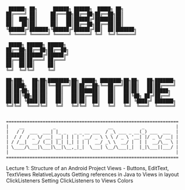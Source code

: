 	 ██████╗ ██╗      ██████╗ ██████╗  █████╗ ██╗                    
	██╔════╝ ██║     ██╔═══██╗██╔══██╗██╔══██╗██║                    
	██║  ███╗██║     ██║   ██║██████╔╝███████║██║                    
	██║   ██║██║     ██║   ██║██╔══██╗██╔══██║██║                    
	╚██████╔╝███████╗╚██████╔╝██████╔╝██║  ██║███████╗               
	 ╚═════╝ ╚══════╝ ╚═════╝ ╚═════╝ ╚═╝  ╚═╝╚══════╝               
	                                                                 
	 █████╗ ██████╗ ██████╗                                          
	██╔══██╗██╔══██╗██╔══██╗                                         
	███████║██████╔╝██████╔╝                                         
	██╔══██║██╔═══╝ ██╔═══╝                                          
	██║  ██║██║     ██║                                              
	╚═╝  ╚═╝╚═╝     ╚═╝                                              
	                                                                 
	██╗███╗   ██╗██╗████████╗██╗ █████╗ ████████╗██╗██╗   ██╗███████╗
	██║████╗  ██║██║╚══██╔══╝██║██╔══██╗╚══██╔══╝██║██║   ██║██╔════╝
	██║██╔██╗ ██║██║   ██║   ██║███████║   ██║   ██║██║   ██║█████╗  
	██║██║╚██╗██║██║   ██║   ██║██╔══██║   ██║   ██║╚██╗ ██╔╝██╔══╝  
	██║██║ ╚████║██║   ██║   ██║██║  ██║   ██║   ██║ ╚████╔╝ ███████╗
	╚═╝╚═╝  ╚═══╝╚═╝   ╚═╝   ╚═╝╚═╝  ╚═╝   ╚═╝   ╚═╝  ╚═══╝  ╚══════╝
                                                                

	==================================================================
	|    __           _                    __           _            |
	|   / /  ___  ___| |_ _   _ _ __ ___  / _\ ___ _ __(_) ___  ___  |
	|  / /  / _ \/ __| __| | | | '__/ _ \ \ \ / _ \ '__| |/ _ \/ __| |
	| / /__|  __/ (__| |_| |_| | | |  __/ _\ \  __/ |  | |  __/\__ \ |
	| \____/\___|\___|\__|\__,_|_|  \___| \__/\___|_|  |_|\___||___/ |
	|                      										     |
	==================================================================

Lecture 1:
	Structure of an Android Project
	Views - Buttons, EditText, TextViews
	RelativeLayouts
	Getting references in Java to Views in layout
	ClickListeners
	Setting ClickListeners to Views
	Colors


